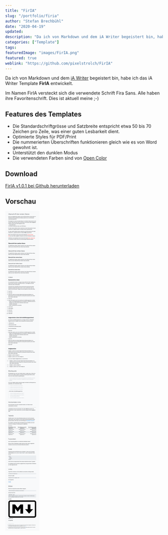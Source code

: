 ```yaml
---
title: "FirIA"
slug: "/portfolio/firia"
author: "Stefan Brechbühl"
date: "2020-04-19"
updated:
description: "Da ich von Markdown und dem iA Writer begeistert bin, habe ich das iA Writer Template FirIA entwickelt. Im Namen FirIA versteckt sich die verwendete Schrift Fira Sans."
categories: ["Template"]
tags:
featuredImage: "images/FirIA.png"
featured: true
weblink: "https://github.com/pixelstrolch/FirIA"
---
```

Da ich von Markdown und dem [iA Writer](https://ia.net/de/writer) begeistert bin, habe ich das iA Writer Template **FirIA** entwickelt.

Im Namen FirIA versteckt sich die verwendete Schrift Fira Sans. Alle haben ihre Favoritenschrift. Dies ist aktuell meine ;-)

## Features des Templates

- Die Standardschriftgrösse und Satzbreite entspricht etwa 50 bis 70 Zeichen pro Zeile, was einer guten Lesbarkeit dient.
- Optimierte Styles für PDF/Print
- Die nummerierten Überschriften funktionieren gleich wie es von Word gewohnt ist.
- Unterstützt den dunklen Modus
- Die verwendeten Farben sind von [Open Color](https://github.com/yeun/open-color)

## Download

[FirIA v1.0.1 bei Github herunterladen](https://github.com/pixelstrolch/FirIA/releases/tag/v1.0.1)

## Vorschau

![FirIA Muster. Screenshot](images/screenshot.png)
